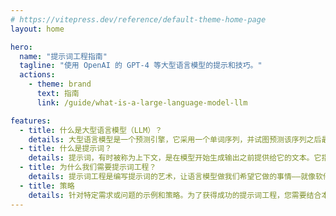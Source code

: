 ```yaml
---
# https://vitepress.dev/reference/default-theme-home-page
layout: home

hero:
  name: "提示词工程指南"
  tagline: "使用 OpenAI 的 GPT-4 等大型语言模型的提示和技巧。"
  actions:
    - theme: brand
      text: 指南
      link: /guide/what-is-a-large-language-model-llm

features:
  - title: 什么是大型语言模型（LLM）？
    details: 大型语言模型是一个预测引擎，它采用一个单词序列，并试图预测该序列之后最有可能出现的序列。它通过将概率分配给可能的下一个序列，然后从中采样来选择一个序列来实现这一点。该过程重复进行，直到满足某些停止标准。
  - title: 什么是提示词？
    details: 提示词，有时被称为上下文，是在模型开始生成输出之前提供给它的文本。它指导模型探索所学知识的特定领域，以便输出与您的目标相关。作为类比，如果您将语言模型视为源代码解释器，那么提示词就是要解释的源代码。
  - title: 为什么我们需要提示词工程？
    details: 提示词工程是编写提示词的艺术，让语言模型做我们希望它做的事情——就像软件工程是编写源代码让计算机做我们希望它们做的事情的艺术一样。
  - title: 策略
    details: 针对特定需求或问题的示例和策略。为了获得成功的提示词工程，您需要结合本文档中列举的所有策略的一些子集。不要害怕混合搭配——或者发明自己的方法。
---
```


